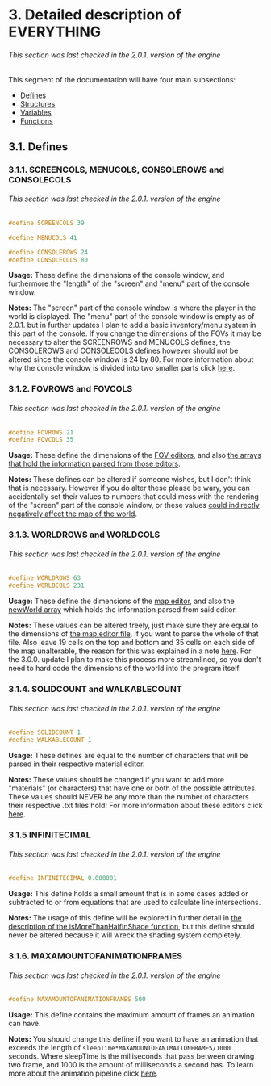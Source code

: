# 3. Detailed description of EVERYTHING
###### This section was last checked in the 2.0.1. version of the engine
This segment of the documentation will have four main subsections:
* [Defines](#31-defines)
* [Structures](3.2._Structures.md/#32-structures)
* [Variables](3.3._Variables_in_the_main_.cpp_file.md/#33-variables-in-the-main-cpp-file)
* [Functions](3.4._Functions_and_3.4.1._input.h.md/#34-functions)

## 3.1. Defines
### 3.1.1. SCREENCOLS, MENUCOLS, CONSOLEROWS and CONSOLECOLS
###### This section was last checked in the 2.0.1. version of the engine
```cpp
#define SCREENCOLS 39

#define MENUCOLS 41

#define CONSOLEROWS 24
#define CONSOLECOLS 80
```
**Usage:** These define the dimensions of the console window, and furthermore the "length" of the "screen" and "menu" part of the console window.

**Notes:** The "screen" part of the console window is where the player in the world is displayed. The "menu" part of the console window is empty as of 2.0.1. but in further updates I plan to add a basic inventory/menu system in this part of the console.  If you change the dimensions of the FOVs it may be necessary to alter the SCREENROWS and MENUCOLS defines, the CONSOLEROWS and CONSOLECOLS defines however should not be altered since the console window is 24 by 80. For more information about why the console window is divided into two smaller parts click [here](2.2._How_to_use_the_editors,_and_other_further_details.md/#2212-the-whys-of-the-fov-editors-and-the-explanation-of-the-newscreen-and-newmenu-arrays).

### 3.1.2. FOVROWS and FOVCOLS
###### This section was last checked in the 2.0.1. version of the engine
```cpp
#define FOVROWS 21
#define FOVCOLS 35
```
**Usage:** These define the dimensions of the [FOV editors](../../FOVs), and also [the arrays that hold the information parsed from those editors](3.3._Variables_in_the_main_.cpp_file.md/#3316-fov-arrays).

**Notes:** These defines can be altered if someone wishes, but I don't think that is necessary. However if you do alter these please be wary, you can accidentally set their values to numbers that could mess with the rendering of the "screen" part of the console window, or these values [could indirectly negatively affect the map of the world](2.2._How_to_use_the_editors,_and_other_further_details.md/#2231-how-to-use-the-map-editor).

### 3.1.3. WORLDROWS and WORLDCOLS
###### This section was last checked in the 2.0.1. version of the engine
```cpp
#define WORLDROWS 63
#define WORLDCOLS 231
```
**Usage:** These define the dimensions of the [map editor](../../maps/world.txt), and also the [newWorld array](3.3._Variables_in_the_main_.cpp_file.md/#3320-newworld) which holds the information parsed from said editor.

**Notes:** These values can be altered freely, just make sure they are equal to the dimensions of [the map editor file](../../maps/world.txt), if you want to parse the whole of that file. Also leave 19 cells on the top and bottom and 35 cells on each side of the map unalterable, the reason for this was explained in a note [here](2.2._How_to_use_the_editors,_and_other_further_details.md/#2231-how-to-use-the-map-editor). For the 3.0.0. update I plan to make this process more streamlined, so you don't need to hard code the dimensions of the world into the program itself.

### 3.1.4. SOLIDCOUNT and WALKABLECOUNT
###### This section was last checked in the 2.0.1. version of the engine
```cpp
#define SOLIDCOUNT 1
#define WALKABLECOUNT 1
```
**Usage:** These defines are equal to the number of characters that will be parsed in their respective material editor.

**Notes:** These values should be changed if you want to add more "materials" (or characters) that have one or both of the possible attributes. These values should NEVER be any more than the number of characters their respective .txt files hold! For more information about these editors click [here](2.2._How_to_use_the_editors,_and_other_further_details.md/#222-how-to-use-the-material-editors).

### 3.1.5 INFINITECIMAL

###### This section was last checked in the 2.0.1. version of the engine

```cpp
#define INFINITECIMAL 0.000001
```

**Usage:**  This define holds a small amount that is in some cases added or subtracted to or from equations that are used to calculate line intersections.

**Notes:**  The usage of this define will be explored in further detail in [the description of the isMoreThanHalfInShade function](3.4.5._shadowFunctions.h.md/#34510-ismorethanhalfinshade), but this define should never be altered because it will wreck the shading system completely.

### 3.1.6. MAXAMOUNTOFANIMATIONFRAMES

###### This section was last checked in the 2.0.1. version of the engine

```cpp
#define MAXAMOUNTOFANIMATIONFRAMES 500
```

**Usage:** This define contains the maximum amount of frames an animation can have. 

**Notes:** You should change this define if you want to have an animation that exceeds the length of `sleepTime*MAXAMOUNTOFANIMATIONFRAMES/1000` seconds. Where sleepTime is the milliseconds that pass between drawing two frame, and 1000 is the amount of milliseconds a second has. To learn more about the animation pipeline click [here](3.2._Structures.md/#327-animation).